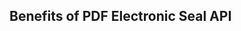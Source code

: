 <TitleBlock slots="heading" theme="lightest" className="titleBlock-align-left zig-zag-title"/>

## Benefits of PDF Electronic Seal API